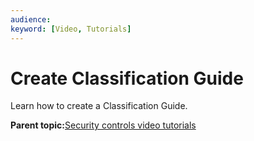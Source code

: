 ```yaml
---
audience: 
keyword: [Video, Tutorials]
---
```


# Create Classification Guide

Learn how to create a Classification Guide.

  

**Parent topic:**[Security controls video tutorials](../concepts/security-control-video-tutorials.md)


